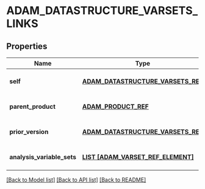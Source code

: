 # ADAM_DATASTRUCTURE_VARSETS_LINKS

## Properties
Name | Type | Description | Notes
------------ | ------------- | ------------- | -------------
**self** | [**ADAM_DATASTRUCTURE_VARSETS_REF**](AdamDatastructureVarsetsRef.md) |  | [optional] [default to null]
**parent_product** | [**ADAM_PRODUCT_REF**](AdamProductRef.md) |  | [optional] [default to null]
**prior_version** | [**ADAM_DATASTRUCTURE_VARSETS_REF**](AdamDatastructureVarsetsRef.md) |  | [optional] [default to null]
**analysis_variable_sets** | [**LIST [ADAM_VARSET_REF_ELEMENT]**](AdamVarsetRefElement.md) |  | [optional] [default to null]

[[Back to Model list]](../README.md#documentation-for-models) [[Back to API list]](../README.md#documentation-for-api-endpoints) [[Back to README]](../README.md)


